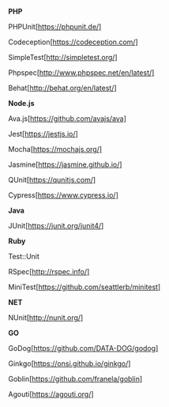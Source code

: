 **PHP**

PHPUnit[https://phpunit.de/]

Codeception[https://codeception.com/]

SimpleTest[http://simpletest.org/]

Phpspec[http://www.phpspec.net/en/latest/]

Behat[http://behat.org/en/latest/]


**Node.js**

Ava.js[https://github.com/avajs/ava]

Jest[https://jestjs.io/]

Mocha[https://mochajs.org/]

Jasmine[https://jasmine.github.io/]

QUnit[https://qunitjs.com/]

Cypress[https://www.cypress.io/]


**Java**

JUnit[https://junit.org/junit4/]


**Ruby**

Test::Unit

RSpec[http://rspec.info/]

MiniTest[https://github.com/seattlerb/minitest]


**NET**

NUnit[http://nunit.org/]

**GO**

GoDog[https://github.com/DATA-DOG/godog]

Ginkgo[https://onsi.github.io/ginkgo/]

Goblin[https://github.com/franela/goblin] 

Agouti[https://agouti.org/]
